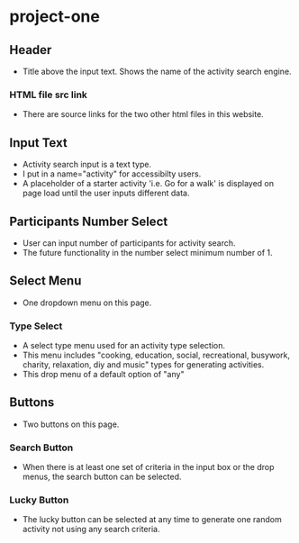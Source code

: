 # project-one
## Header
- Title above the input text. Shows the name of the activity search engine. 
### HTML file src link
- There are source links for the two other html files in this website.
## Input Text
- Activity search input is a text type. 
- I put in a name="activity" for accessibilty users. 
- A placeholder of a starter activity 'i.e. Go for a walk' is displayed on page load until the user inputs different data. 
## Participants Number Select
- User can input number of participants for activity search.
- The future functionality in the number select minimum number of 1. 
## Select Menu
- One dropdown menu on this page.

### Type Select
- A select type menu used for an activity type selection.
- This menu includes "cooking, education, social, recreational, busywork, charity, relaxation, diy and music" types for generating activities. 
- This drop menu of a default option of "any"

## Buttons
- Two buttons on this page. 
### Search Button
- When there is at least one set of criteria in the input box or the drop menus, the search button can be selected. 
### Lucky Button
- The lucky button can be selected at any time to generate one random activity not using any search criteria. 